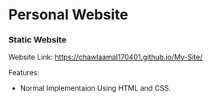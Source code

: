 # Personal Website

### Static Website

Website Link: https://chawlaamal170401.github.io/My-Site/

Features:
- Normal Implementaion Using HTML and CSS.
